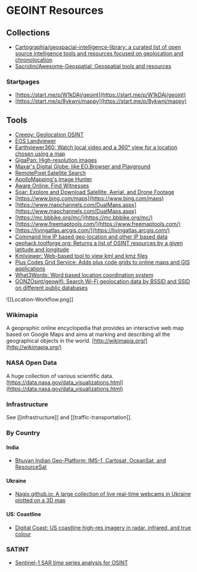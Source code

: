 # GEOINT Resources
## Collections
* [Cartographia/geospacial-intelligence-library: a curated list of open source intelligence tools and resources focused on geolocation and chronolocation](https://github.com/cartographia/geospatial-intelligence-library)
* [Sacridini/Awesome-Geospatial: Geospatial tools and resources](https://github.com/sacridini/Awesome-Geospatial)

### Startpages
* [https://start.me/p/W1kDAj/geoint](https://start.me/p/W1kDAj/geoint)
* [https://start.me/p/8ykwnj/mappy](https://start.me/p/8ykwnj/mappy)

## Tools
* [Creepy: Geolocation OSINT](https://www.geocreepy.com/)
* [EOS Landviewer](https://eos.com/landviewer/)
* [Earthviewer360: Watch local video and a 360° view for a location chosen using a map](https://earthviewer360.com/)
* [GigaPan: High-resolution images](http://www.gigapan.com/)
* [Maxar's Digital Globe: like EO.Browser and Playground](https://t.co/1Z6MbkoH38?amp=1)
* [RemotePixel Satellite Search](https://search.remotepixel.ca/)
* [ApolloMapping's Image Hunter](https://imagehunter.apollomapping.com/)
* [Aware Online: Find Witnesses](https://www.aware-online.com/finding-witnesses-via-strava/)
* [Soar: Explore and Download Satellite, Aerial, and Drone Footage](https://soar.earth/)
* [https://www.bing.com/maps](https://www.bing.com/maps)
* [https://www.mapchannels.com/DualMaps.aspx](https://www.mapchannels.com/DualMaps.aspx)
* [https://mc.bbbike.org/mc/](https://mc.bbbike.org/mc/)
* [https://www.freemaptools.com/](https://www.freemaptools.com/)
* [https://livingatlas.arcgis.com/](https://livingatlas.arcgis.com/)
* [Command line IP based geo-location and other IP based data](https://github.com/ipinfo/cli)
* [geohack.toolforge.org: Returns a list of OSINT resources by a given latitude and longitude](https://geohack.toolforge.org/)
* [Kmlviewer: Web-based tool to view kml and kmz files](https://kmlviewer.nsspot.net/)
* [Plus Codes Grid Service: Adds plus code grids to online maps and GIS applications](https://grid.plus.codes/)
* [What3Words: Word based location coordination system](https://what3words.com/)
* [GONZOsint/geowifi: Search Wi-Fi geolocation data by BSSID and SSID on different public databases](https://github.com/GONZOsint/geowifi)

![[Location-Workflow.png]]

### Wikimapia
A geopraphic online encyclopedia that provides an interactive web map based on Google Maps and aims at marking and describing all the geographical objects in the world. [http://wikimapia.org/](http://wikimapia.org/)

### NASA Open Data
A huge collection of various scientific data.
[https://data.nasa.gov/data_visualizations.html](https://data.nasa.gov/data_visualizations.html)

### Infrastructure
See [[infrastructure]] and [[traffic-transportation]].

### By Country
#### India
* [Bhuvan Indian Geo-Platform: IMS-1, Cartosat, OceanSat, and ResourceSat](https://bhuvan-app1.nrsc.gov.in/bhuvan2d/bhuvan/bhuvan2d.php)

#### Ukraine
* [Nagix.github.io: A large collection of live real-time webcams in Ukraine plotted on a 3D map](https://nagix.github.io/ukraine-livecams/#5.5/47.774/31.685/0/45)

#### US: Coastline
* [Digital Coast: US coastline high-res imagery in radar, infrared, and true colour](https://coast.noaa.gov/dataviewer/#/landcover/search/)

### SATINT
* [Sentinel-1 SAR time series analysis for OSINT](https://share.streamlit.io/mjcruickshank/sarveillance/streamlit-webapp/webapp.py)